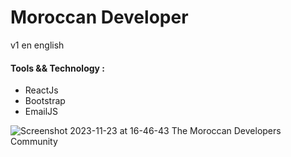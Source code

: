 # Moroccan Developer 
v1 en english 

#### Tools && Technology : 
* ReactJs
* Bootstrap
* EmailJS


![Screenshot 2023-11-23 at 16-46-43 The Moroccan Developers Community](https://github.com/kendali/md-app/assets/71265835/a001aee0-eb0c-4727-97b8-00e68d540b06)
